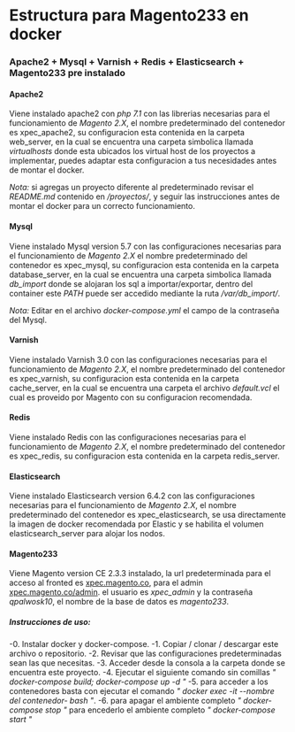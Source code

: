 # Estructura para Magento233 en docker
### Apache2 + Mysql + Varnish + Redis + Elasticsearch + Magento233 pre instalado

#### Apache2

Viene instalado apache2 con *php 7.1* con las librerias necesarias para el funcionamiento de *Magento 2.X*, el nombre predeterminado del contenedor es xpec_apache2, su configuracion esta contenida en la carpeta web_server, en la cual se encuentra una carpeta simbolica llamada *virtualhosts* donde esta ubicados los virtual host de los proyectos a implementar, puedes adaptar esta configuracion a tus necesidades antes de montar el docker.

*Nota:* si agregas un proyecto diferente al predeterminado revisar el _README.md_ contenido en */proyectos/*, y seguir las instrucciones antes de montar el docker para un correcto funcionamiento.

#### Mysql

Viene instalado Mysql version 5.7 con las configuraciones necesarias para el funcionamiento de *Magento 2.X* el nombre predeterminado del contenedor es xpec_mysql, su configuracion esta contenida en la carpeta database_server, en la cual se encuentra una carpeta simbolica llamada *db_import* donde se alojaran los sql a importar/exportar, dentro del container este _PATH_ puede ser accedido mediante la ruta */var/db_import/*.

*Nota:* Editar en el archivo *docker-compose.yml* el campo de la contraseña del Mysql.

#### Varnish

Viene instalado Varnish 3.0 con las configuraciones necesarias para el funcionamiento de *Magento 2.X*, el nombre predeterminado del contenedor es xpec_varnish, su configuracion esta contenida en la carpeta cache_server, en la cual se encuentra una carpeta el archivo *default.vcl* el cual es proveido por Magento con su configuracion recomendada.

#### Redis

Viene instalado Redis con las configuraciones necesarias para el funcionamiento de *Magento 2.X*, el nombre predeterminado del contenedor es xpec_redis, su configuracion esta contenida en la carpeta redis_server.

#### Elasticsearch

Viene instalado Elasticsearch version 6.4.2 con las configuraciones necesarias para el funcionamiento de *Magento 2.X*, el nombre predeterminado del contenedor es xpec_elasticsearch, se usa directamente la imagen de docker recomendada por Elastic y se habilita el volumen elasticsearch_server para alojar los nodos.

#### Magento233

Viene Magento version CE 2.3.3 instalado, la url predeterminada para el acceso al fronted es [xpec.magento.co](xpec.magento.co), para el admin [xpec.magento.co/admin](xpec.magento.co/admin).
el usuario es *xpec_admin* y la contraseña *qpalwosk10*, el nombre de la base de datos es *magento233*.

##### Instrucciones de uso:

-0. Instalar docker y docker-compose.
-1. Copiar / clonar / descargar este archivo o repositorio.
-2. Revisar que las configuraciones predeterminadas sean las que necesitas.
-3. Acceder desde la consola a la carpeta donde se encuentra este proyecto.
-4. Ejecutar el siguiente comando sin comillas *" docker-compose build; docker-compose up -d "*
-5. para acceder a los contenedores basta con ejecutar el comando *" docker exec -it --nombre del contenedor- bash "*.
-6. para apagar el ambiente completo *" docker-compose stop "* para encederlo el ambiente completo *" docker-compose start "*
